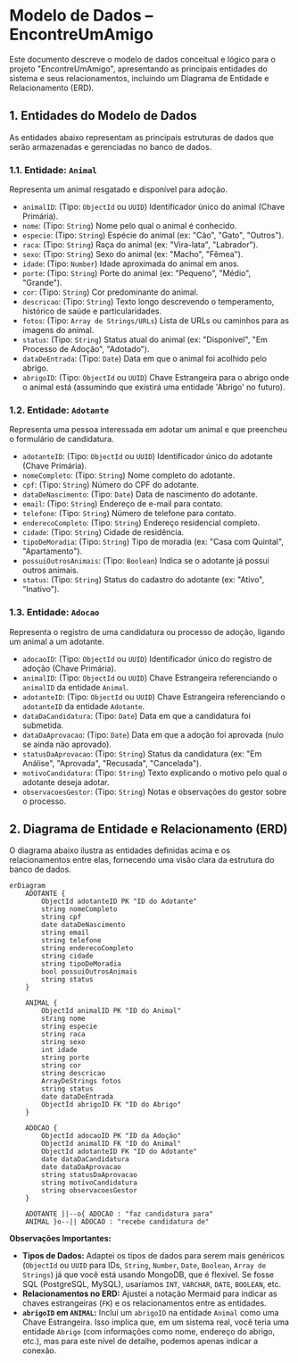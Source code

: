 # Modelo de Dados – EncontreUmAmigo

Este documento descreve o modelo de dados conceitual e lógico para o projeto "EncontreUmAmigo", apresentando as principais entidades do sistema e seus relacionamentos, incluindo um Diagrama de Entidade e Relacionamento (ERD).

## 1. Entidades do Modelo de Dados

As entidades abaixo representam as principais estruturas de dados que serão armazenadas e gerenciadas no banco de dados.

### **1.1. Entidade: `Animal`**

Representa um animal resgatado e disponível para adoção.

* `animalID`: (Tipo: `ObjectId` ou `UUID`) Identificador único do animal (Chave Primária).
* `nome`: (Tipo: `String`) Nome pelo qual o animal é conhecido.
* `especie`: (Tipo: `String`) Espécie do animal (ex: "Cão", "Gato", "Outros").
* `raca`: (Tipo: `String`) Raça do animal (ex: "Vira-lata", "Labrador").
* `sexo`: (Tipo: `String`) Sexo do animal (ex: "Macho", "Fêmea").
* `idade`: (Tipo: `Number`) Idade aproximada do animal em anos.
* `porte`: (Tipo: `String`) Porte do animal (ex: "Pequeno", "Médio", "Grande").
* `cor`: (Tipo: `String`) Cor predominante do animal.
* `descricao`: (Tipo: `String`) Texto longo descrevendo o temperamento, histórico de saúde e particularidades.
* `fotos`: (Tipo: `Array de Strings/URLs`) Lista de URLs ou caminhos para as imagens do animal.
* `status`: (Tipo: `String`) Status atual do animal (ex: "Disponível", "Em Processo de Adoção", "Adotado").
* `dataDeEntrada`: (Tipo: `Date`) Data em que o animal foi acolhido pelo abrigo.
* `abrigoID`: (Tipo: `ObjectId` ou `UUID`) Chave Estrangeira para o abrigo onde o animal está (assumindo que existirá uma entidade 'Abrigo' no futuro).

### **1.2. Entidade: `Adotante`**

Representa uma pessoa interessada em adotar um animal e que preencheu o formulário de candidatura.

* `adotanteID`: (Tipo: `ObjectId` ou `UUID`) Identificador único do adotante (Chave Primária).
* `nomeCompleto`: (Tipo: `String`) Nome completo do adotante.
* `cpf`: (Tipo: `String`) Número do CPF do adotante.
* `dataDeNascimento`: (Tipo: `Date`) Data de nascimento do adotante.
* `email`: (Tipo: `String`) Endereço de e-mail para contato.
* `telefone`: (Tipo: `String`) Número de telefone para contato.
* `enderecoCompleto`: (Tipo: `String`) Endereço residencial completo.
* `cidade`: (Tipo: `String`) Cidade de residência.
* `tipoDeMoradia`: (Tipo: `String`) Tipo de moradia (ex: "Casa com Quintal", "Apartamento").
* `possuiOutrosAnimais`: (Tipo: `Boolean`) Indica se o adotante já possui outros animais.
* `status`: (Tipo: `String`) Status do cadastro do adotante (ex: "Ativo", "Inativo").

### **1.3. Entidade: `Adocao`**

Representa o registro de uma candidatura ou processo de adoção, ligando um animal a um adotante.

* `adocaoID`: (Tipo: `ObjectId` ou `UUID`) Identificador único do registro de adoção (Chave Primária).
* `animalID`: (Tipo: `ObjectId` ou `UUID`) Chave Estrangeira referenciando o `animalID` da entidade `Animal`.
* `adotanteID`: (Tipo: `ObjectId` ou `UUID`) Chave Estrangeira referenciando o `adotanteID` da entidade `Adotante`.
* `dataDaCandidatura`: (Tipo: `Date`) Data em que a candidatura foi submetida.
* `dataDaAprovacao`: (Tipo: `Date`) Data em que a adoção foi aprovada (nulo se ainda não aprovado).
* `statusDaAprovacao`: (Tipo: `String`) Status da candidatura (ex: "Em Análise", "Aprovada", "Recusada", "Cancelada").
* `motivoCandidatura`: (Tipo: `String`) Texto explicando o motivo pelo qual o adotante deseja adotar.
* `observacoesGestor`: (Tipo: `String`) Notas e observações do gestor sobre o processo.

## 2. Diagrama de Entidade e Relacionamento (ERD)

O diagrama abaixo ilustra as entidades definidas acima e os relacionamentos entre elas, fornecendo uma visão clara da estrutura do banco de dados.

```mermaid
erDiagram
    ADOTANTE {
        ObjectId adotanteID PK "ID do Adotante"
        string nomeCompleto
        string cpf
        date dataDeNascimento
        string email
        string telefone
        string enderecoCompleto
        string cidade
        string tipoDeMoradia
        bool possuiOutrosAnimais
        string status
    }

    ANIMAL {
        ObjectId animalID PK "ID do Animal"
        string nome
        string especie
        string raca
        string sexo
        int idade
        string porte
        string cor
        string descricao
        ArrayDeStrings fotos
        string status
        date dataDeEntrada
        ObjectId abrigoID FK "ID do Abrigo"
    }

    ADOCAO {
        ObjectId adocaoID PK "ID da Adoção"
        ObjectId animalID FK "ID do Animal"
        ObjectId adotanteID FK "ID do Adotante"
        date dataDaCandidatura
        date dataDaAprovacao
        string statusDaAprovacao
        string motivoCandidatura
        string observacoesGestor
    }

    ADOTANTE ||--o{ ADOCAO : "faz candidatura para"
    ANIMAL }o--|| ADOCAO : "recebe candidatura de"
```

**Observações Importantes:**

  * **Tipos de Dados:** Adaptei os tipos de dados para serem mais genéricos (`ObjectId` ou `UUID` para IDs, `String`, `Number`, `Date`, `Boolean`, `Array de Strings`) já que você está usando MongoDB, que é flexível. Se fosse SQL (PostgreSQL, MySQL), usaríamos `INT`, `VARCHAR`, `DATE`, `BOOLEAN`, etc.
  * **Relacionamentos no ERD:** Ajustei a notação Mermaid para indicar as chaves estrangeiras (`FK`) e os relacionamentos entre as entidades.
  * **`abrigoID` em `ANIMAL`:** Incluí um `abrigoID` na entidade `Animal` como uma Chave Estrangeira. Isso implica que, em um sistema real, você teria uma entidade `Abrigo` (com informações como nome, endereço do abrigo, etc.), mas para este nível de detalhe, podemos apenas indicar a conexão.
